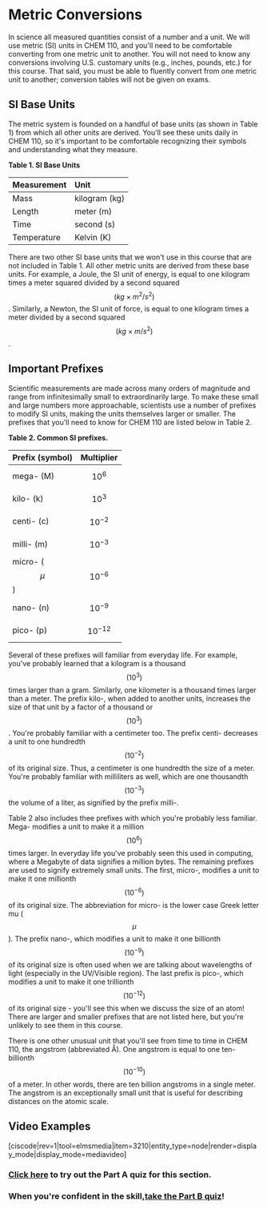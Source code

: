# Metric Conversions

In science all measured quantities consist of a number and a unit. We will use metric \(SI\) units in CHEM 110, and you'll need to be comfortable converting from one metric unit to another. You will not need to know any conversions involving U.S. customary units \(e.g., inches, pounds, etc.\) for this course. That said, you must be able to fluently convert from one metric unit to another; conversion tables will not be given on exams.

## SI Base Units

The metric system is founded on a handful of base units \(as shown in Table 1\) from which all other units are derived. You'll see these units daily in CHEM 110, so it's important to be comfortable recognizing their symbols and understanding what they measure.

**Table 1. SI Base Units**

| **Measurement** | **Unit** |
| :--- | :--- |
| Mass | kilogram \(kg\) |
| Length | meter \(m\) |
| Time | second \(s\) |
| Temperature | Kelvin \(K\) |

There are two other SI base units that we won't use in this course that are not included in Table 1. All other metric units are derived from these base units. For example, a Joule, the SI unit of energy, is equal to one kilogram times a meter squared divided by a second squared $$(kg\times m^2/s^2)$$. Similarly, a Newton, the SI unit of force, is equal to one kilogram times a meter divided by a second squared $$(kg\times m/s^2)$$.

## Important Prefixes

Scientific measurements are made across many orders of magnitude and range from infinitesimally small to extraordinarily large. To make these small and large numbers more approachable, scientists use a number of prefixes to modify SI units, making the units themselves larger or smaller. The prefixes that you'll need to know for CHEM 110 are listed below in Table 2.

**Table 2. Common SI prefixes.**

| **Prefix \(symbol\)** | **Multiplier** |
| :--- | :--- |
| mega- \(M\) | $$10^6$$ |
| kilo- \(k\) | $$10^3$$ |
| centi- \(c\) | $$10^{-2}$$ |
| milli- \(m\) | $$10^{-3}$$ |
| micro- \($$\mu$$\) | $$10^{-6}$$ |
| nano- \(n\) | $$10^{-9}$$ |
| pico- \(p\) | $$10^{-12}$$ |

Several of these prefixes will familiar from everyday life. For example, you've probably learned that a kilogram is a thousand $$(10^3)$$ times larger than a gram. Similarly, one kilometer is a thousand times larger than a meter. The prefix kilo-, when added to another units, increases the size of that unit by a factor of a thousand or $$(10^3)$$. You're probably familiar with a centimeter too. The prefix centi- decreases a unit to one hundredth $$(10^{-2})$$ of its original size. Thus, a centimeter is one hundredth the size of a meter. You're probably familiar with milliliters as well, which are one thousandth $$(10^{-3})$$ the volume of a liter, as signified by the prefix milli-.

Table 2 also includes thee prefixes with which you're probably less familiar. Mega- modifies a unit to make it a million $$(10^6)$$ times larger. In everyday life you've probably seen this used in computing, where a Megabyte of data signifies a million bytes. The remaining prefixes are used to signify extremely small units. The first, micro-, modifies a unit to make it one millionth $$(10^{-6})$$ of its original size. The abbreviation for micro- is the lower case Greek letter mu \($$\mu$$\). The prefix nano-, which modifies a unit to make it one billionth $$(10^{-9})$$ of its original size is often used when we are talking about wavelengths of light \(especially in the UV/Visible region\). The last prefix is pico-, which modifies a unit to make it one trillionth $$(10^{-12})$$ of its original size - you'll see this when we discuss the size of an atom! There are larger and smaller prefixes that are not listed here, but you're unlikely to see them in this course.

There is one other unusual unit that you'll see from time to time in CHEM 110, the angstrom \(abbreviated Å\). One angstrom is equal to one ten-billionth $$(10^{-10})$$ of a meter. In other words, there are ten billion angstroms in a single meter. The angstrom is an exceptionally small unit that is useful for describing distances on the atomic scale.

## Video Examples

\[ciscode\|rev=1\|tool=elmsmedia\|item=3210\|entity\_type=node\|render=display\_mode\|display\_mode=mediavideo\]

### [Click here](https://psu.instructure.com/courses/1924663/quizzes/3367130 "Metric Units Part A") to try out the Part A quiz for this section.

### When you're confident in the skill,[take the Part B quiz](https://psu.instructure.com/courses/1924663/quizzes/3367135 "Metric Units Part B")!

<houck-math> </houck-math>



